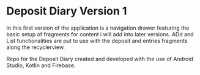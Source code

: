 # Deposit Diary Version 1

In this first version of the application is a navigation drawer 
featuring the basic setup of fragments for content i will add 
into later versions. ADd and List functionalities are put
to use with the deposit and entries fragments
along the recyclerview.

Repo for the Deposit Diary created and developed with 
the use of Android Studio, Kotlin and Firebase. 

